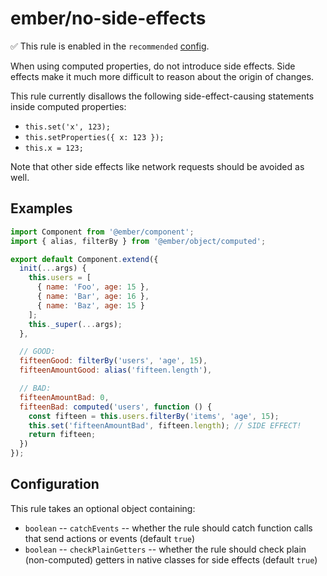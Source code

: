 # ember/no-side-effects

✅ This rule is enabled in the `recommended` [config](https://github.com/ember-cli/eslint-plugin-ember#-configurations).

<!-- end auto-generated rule header -->

When using computed properties, do not introduce side effects. Side effects make it much more difficult to reason about the origin of changes.

This rule currently disallows the following side-effect-causing statements inside computed properties:

- `this.set('x', 123);`
- `this.setProperties({ x: 123 });`
- `this.x = 123;`

Note that other side effects like network requests should be avoided as well.

## Examples

```js
import Component from '@ember/component';
import { alias, filterBy } from '@ember/object/computed';

export default Component.extend({
  init(...args) {
    this.users = [
      { name: 'Foo', age: 15 },
      { name: 'Bar', age: 16 },
      { name: 'Baz', age: 15 }
    ];
    this._super(...args);
  },

  // GOOD:
  fifteenGood: filterBy('users', 'age', 15),
  fifteenAmountGood: alias('fifteen.length'),

  // BAD:
  fifteenAmountBad: 0,
  fifteenBad: computed('users', function () {
    const fifteen = this.users.filterBy('items', 'age', 15);
    this.set('fifteenAmountBad', fifteen.length); // SIDE EFFECT!
    return fifteen;
  })
});
```

## Configuration

This rule takes an optional object containing:

- `boolean` -- `catchEvents` -- whether the rule should catch function calls that send actions or events (default `true`)
- `boolean` -- `checkPlainGetters` -- whether the rule should check plain (non-computed) getters in native classes for side effects (default `true`)
